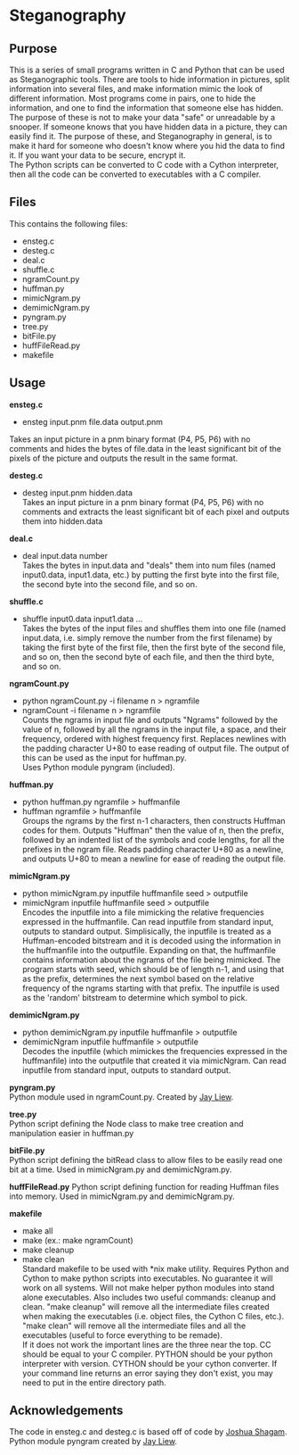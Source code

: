 # Steganography
## Purpose
This is a series of small programs written in C and Python that can be used as Steganographic tools.  There are tools to hide information in pictures, split information into several files, and make information mimic the look of different information.  Most programs come in pairs, one to hide the information, and one to find the information that someone else has hidden.  The purpose of these is not to make your data "safe" or unreadable by a snooper.  If someone knows that you have hidden data in a picture, they can easily find it.  The purpose of these, and Steganography in general, is to make it hard for someone who doesn't know where you hid the data to find it. If you want your data to be secure, encrypt it.   
The Python scripts can be converted to C code with a Cython interpreter, then all the code can be converted to executables with a C compiler.
## Files 
This contains the following files:
- ensteg.c
- desteg.c
- deal.c
- shuffle.c
- ngramCount.py
- huffman.py
- mimicNgram.py
- demimicNgram.py
- pyngram.py
- tree.py
- bitFile.py
- huffFileRead.py
- makefile

## Usage
**ensteg.c**
- ensteg input.pnm file.data output.pnm  

Takes an input picture in a pnm binary format (P4, P5, P6) with no comments and hides the bytes of file.data in the least significant bit of the pixels of the picture and outputs the result in the same format.

**desteg.c**
- desteg input.pnm hidden.data  
Takes an input picture in a pnm binary format (P4, P5, P6) with no comments and extracts the least significant bit of each pixel and outputs them into hidden.data

**deal.c**
- deal input.data number  
Takes the bytes in input.data and "deals" them into num files (named input0.data, input1.data, etc.) by putting the first byte into the first file, the second byte into the second file, and so on.

**shuffle.c**
- shuffle input0.data input1.data ...  
Takes the bytes of the input files and shuffles them into one file (named input.data, i.e. simply remove the number from the first filename) by taking the first byte of the first file, then the first byte of the second file, and so on, then the second byte of each file, and then the third byte, and so on.

**ngramCount.py**
- python ngramCount.py -i filename n > ngramfile  
- ngramCount -i filename n > ngramfile  
Counts the ngrams in input file and outputs "Ngrams" followed by the value of n, followed by all the ngrams in the input file, a space, and their frequency, ordered with highest frequency first.  Replaces newlines with the padding character U+80 to ease reading of output file.  The output of this can be used as the input for huffman.py.  
Uses Python module pyngram (included).  

**huffman.py**
- python huffman.py ngramfile > huffmanfile
- huffman ngramfile > huffmanfile  
Groups the ngrams by the first n-1 characters, then constructs Huffman codes for them.  Outputs "Huffman" then the value of n, then the prefix, followed by an indented list of the symbols and code lengths, for all the prefixes in the ngram file. Reads padding character U+80 as a newline, and outputs U+80 to mean a newline for ease of reading the output file.

**mimicNgram.py**
- python mimicNgram.py inputfile huffmanfile seed > outputfile  
- mimicNgram inputfile huffmanfile seed > outputfile  
Encodes the inputfile into a file mimicking the relative frequencies expressed in the huffmanfile.  Can read inputfile from standard input, outputs to standard output. Simplisically, the inputfile is treated as a Huffman-encoded bitstream and it is decoded using the information in the huffmanfile into the outputfile.  Expanding on that, the huffmanfile contains information about the ngrams of the file being mimicked.  The program starts with seed, which should be of length n-1, and using that as the prefix, determines the next symbol based on the relative frequency of the ngrams starting with that prefix.  The inputfile is used as the 'random' bitstream to determine which symbol to pick.

**demimicNgram.py**  
- python demimicNgram.py inputfile huffmanfile > outputfile  
- demimicNgram inputfile huffmanfile > outputfile  
Decodes the inputfile (which mimickes the frequencies expressed in the huffmanfile) into the outputfile that created it via mimicNgram.  Can read inputfile from standard input, outputs to standard output.  

**pyngram.py**  
Python module used in ngramCount.py. Created by [Jay Liew][pyngram].

**tree.py**  
Python script defining the Node class to make tree creation and manipulation easier in huffman.py

**bitFile.py**  
Python script defining the bitRead class to allow files to be easily read one bit at a time.  Used in mimicNgram.py and demimicNgram.py.

**huffFileRead.py**
Python script defining function for reading Huffman files into memory. Used in mimicNgram.py and demimicNgram.py.

**makefile**  
- make all  
- make <name of program> (ex.: make ngramCount)
- make cleanup
- make clean  
Standard makefile to be used with \*nix make utility.  Requires Python and Cython to make python scripts into executables.  No guarantee it will work on all systems. Will not make helper python modules into stand alone executables. Also includes two useful commands: cleanup and clean.  "make cleanup" will remove all the intermediate files created when making the executables (i.e. object files, the Cython C files, etc.).  "make clean" will remove all the intermediate files and all the executables (useful to force everything to be remade).  
If it does not work the important lines are the three near the top.  CC should be equal to your C compiler.  PYTHON should be your python interpreter with version.  CYTHON should be your cython converter.  If your command line returns an error saying they don't exist, you may need to put in the entire directory path.  

## Acknowledgements
The code in ensteg.c and desteg.c is based off of code by [Joshua Shagam][ensteg].  
Python module pyngram created by [Jay Liew][pyngram].  

<!-- Links -->
[ensteg]: <http://www.cs.nmsu.edu/~joshagam/css/>
[pyngram]: <http://jayliew.com/>
